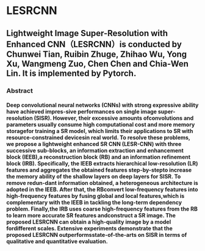 # LESRCNN
## Lightweight Image Super-Resolution with Enhanced CNN（LESRCNN）is conducted by Chunwei Tian, Ruibin Zhuge, Zhihao Wu, Yong Xu, Wangmeng Zuo, Chen Chen and Chia-Wen Lin. It is implemented by Pytorch.

### Abstract
#### Deep convolutional neural networks (CNNs) with strong expressive ability have achieved impres-sive performances on single image super-resolution (SISR). However, their excessive amounts ofconvolutions and parameters usually consume high computational cost and more memory storagefor training a SR model, which limits their applications to SR with resource-constrained devicesin real world. To resolve these problems, we propose a lightweight enhanced SR CNN (LESR-CNN) with three successive sub-blocks, an information extraction and enhancement block (IEEB),a reconstruction block (RB) and an information refinement block (IRB). Specifically, the IEEB extracts hierarchical low-resolution (LR) features and aggregates the obtained features step-by-stepto increase the memory ability of the shallow layers on deep layers for SISR. To remove redun-dant information obtained, a heterogeneous architecture is adopted in the IEEB. After that, the RBconvert low-frequency features into high-frequency features by fusing global and local features,which is complementary with the IEEB in tackling the long-term dependency problem.  Finally,the IRB uses coarse high-frequency features from the RB to learn more accurate SR features andconstruct a SR image.  The proposed LESRCNN can obtain a high-quality image by a model fordifferent scales.  Extensive experiments demonstrate that the proposed LESRCNN outperformsstate-of-the-arts on SISR in terms of qualitative and quantitative evaluation.
